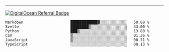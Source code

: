 ---
[![DigitalOcean Referral Badge](https://web-platforms.sfo2.digitaloceanspaces.com/WWW/Badge%203.svg)](https://www.digitalocean.com/?refcode=37fa54d82492&utm_campaign=Referral_Invite&utm_medium=Referral_Program&utm_source=badge)

<!--START_SECTION:waka-->

```text
Markdown                     ████████████▓░░░░░░░░░░░░   50.88 %
Svelte                       ████████▒░░░░░░░░░░░░░░░░   33.00 %
Python                       ███▒░░░░░░░░░░░░░░░░░░░░░   13.80 %
CSV                          ▒░░░░░░░░░░░░░░░░░░░░░░░░   01.36 %
JavaScript                   ▒░░░░░░░░░░░░░░░░░░░░░░░░   00.71 %
TypeScript                   ░░░░░░░░░░░░░░░░░░░░░░░░░   00.13 %
```

<!--END_SECTION:waka-->


[linkedin]: https://www.linkedin.com/in/mohamed-elh/

